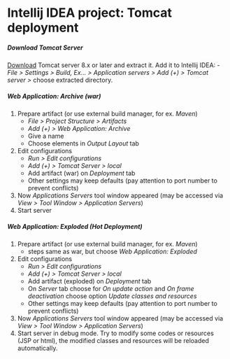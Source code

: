 # Intellij IDEA project: Tomcat deployment
##### Download Tomcat Server
[Download](https://tomcat.apache.org/) Tomcat server 8.x or later and extract it. Add it to Intellij IDEA:
    - _File > Settings > Build, Ex... > Application servers > Add (+) > Tomcat server >_ choose extracted directory.

##### Web Application: Archive (war)
1. Prepare artifact (or use external build manager, for ex. _Maven_)
    - _File > Project Structure > Artifacts_
    - _Add (+) > Web Application: Archive_
    - Give a name
    - Choose elements in _Output Layout_ tab
2. Edit configurations
    - _Run > Edit configurations_
    - _Add (+) > Tomcat Server > local_
    - Add artifact (war) on _Deployment_ tab
    - Other settings may keep defaults (pay attention to port number to prevent conflicts)
3. Now _Applications Servers_ tool window appeared (may be accessed via _View > Tool Window > Application Servers_)
4. Start server

##### Web Application: Exploded (Hot Deployment)
1. Prepare artifact (or use external build manager, for ex. _Maven_)
    - steps same as war, but choose _Web Application: Exploded_
2. Edit configurations
    - _Run > Edit configurations_
    - _Add (+) > Tomcat Server > local_
    - Add artifact (exploded) on _Deployment_ tab
    - On _Server_ tab choose for _On update action_ and _On frame deactivation_ choose option _Update classes and resources_
    - Other settings may keep defaults (pay attention to port number to prevent conflicts)
3. Now _Applications Servers_ tool window appeared (may be accessed via _View > Tool Window > Application Servers_)
4. Start server in debug mode. Try to modify some codes or resources (JSP or html),
the modified classes and resources will be reloaded automatically.


